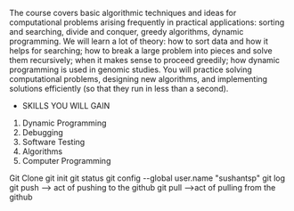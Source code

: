The course covers basic algorithmic techniques and ideas for computational problems arising frequently in practical applications: sorting and searching, divide and conquer, greedy algorithms, dynamic programming. We will learn a lot of theory: how to sort data and how it helps for searching; how to break a large problem into pieces and solve them recursively; when it makes sense to proceed greedily; how dynamic programming is used in genomic studies. You will practice solving computational problems, designing new algorithms, and implementing solutions efficiently (so that they run in less than a second).


* SKILLS YOU WILL GAIN
1) Dynamic Programming
2) Debugging
3) Software Testing
4) Algorithms
5) Computer Programming


Git Clone git init
git status
git config --global user.name "sushantsp"
git log
git push --> act of pushing to the github
git pull -->act of pulling from the github